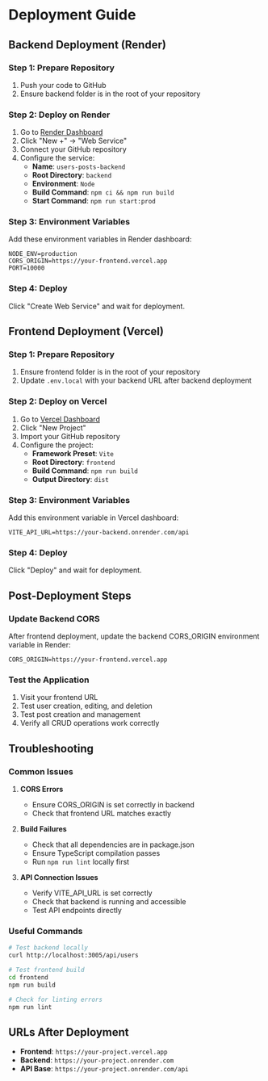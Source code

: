 # Deployment Guide

## Backend Deployment (Render)

### Step 1: Prepare Repository
1. Push your code to GitHub
2. Ensure backend folder is in the root of your repository

### Step 2: Deploy on Render
1. Go to [Render Dashboard](https://dashboard.render.com)
2. Click "New +" → "Web Service"
3. Connect your GitHub repository
4. Configure the service:
   - **Name**: `users-posts-backend`
   - **Root Directory**: `backend`
   - **Environment**: `Node`
   - **Build Command**: `npm ci && npm run build`
   - **Start Command**: `npm run start:prod`

### Step 3: Environment Variables
Add these environment variables in Render dashboard:
```
NODE_ENV=production
CORS_ORIGIN=https://your-frontend.vercel.app
PORT=10000
```

### Step 4: Deploy
Click "Create Web Service" and wait for deployment.

## Frontend Deployment (Vercel)

### Step 1: Prepare Repository
1. Ensure frontend folder is in the root of your repository
2. Update `.env.local` with your backend URL after backend deployment

### Step 2: Deploy on Vercel
1. Go to [Vercel Dashboard](https://vercel.com/dashboard)
2. Click "New Project"
3. Import your GitHub repository
4. Configure the project:
   - **Framework Preset**: `Vite`
   - **Root Directory**: `frontend`
   - **Build Command**: `npm run build`
   - **Output Directory**: `dist`

### Step 3: Environment Variables
Add this environment variable in Vercel dashboard:
```
VITE_API_URL=https://your-backend.onrender.com/api
```

### Step 4: Deploy
Click "Deploy" and wait for deployment.

## Post-Deployment Steps

### Update Backend CORS
After frontend deployment, update the backend CORS_ORIGIN environment variable in Render:
```
CORS_ORIGIN=https://your-frontend.vercel.app
```

### Test the Application
1. Visit your frontend URL
2. Test user creation, editing, and deletion
3. Test post creation and management
4. Verify all CRUD operations work correctly

## Troubleshooting

### Common Issues

1. **CORS Errors**
   - Ensure CORS_ORIGIN is set correctly in backend
   - Check that frontend URL matches exactly

2. **Build Failures**
   - Check that all dependencies are in package.json
   - Ensure TypeScript compilation passes
   - Run `npm run lint` locally first

3. **API Connection Issues**
   - Verify VITE_API_URL is set correctly
   - Check that backend is running and accessible
   - Test API endpoints directly

### Useful Commands

```bash
# Test backend locally
curl http://localhost:3005/api/users

# Test frontend build
cd frontend
npm run build

# Check for linting errors
npm run lint
```

## URLs After Deployment

- **Frontend**: `https://your-project.vercel.app`
- **Backend**: `https://your-project.onrender.com`
- **API Base**: `https://your-project.onrender.com/api`
